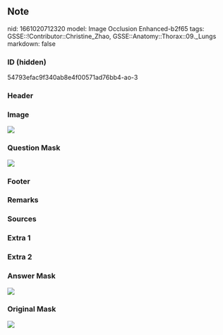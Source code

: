## Note
nid: 1661020712320
model: Image Occlusion Enhanced-b2f65
tags: GSSE::!Contributor::Christine_Zhao, GSSE::Anatomy::Thorax::09._Lungs
markdown: false

### ID (hidden)
54793efac9f340ab8e4f00571ad76bb4-ao-3

### Header


### Image
<img src="trachea_diag.gif">

### Question Mask
<img src="54793efac9f340ab8e4f00571ad76bb4-ao-3-Q.svg">

### Footer


### Remarks


### Sources


### Extra 1


### Extra 2


### Answer Mask
<img src="54793efac9f340ab8e4f00571ad76bb4-ao-3-A.svg">

### Original Mask
<img src="54793efac9f340ab8e4f00571ad76bb4-ao-O.svg">
